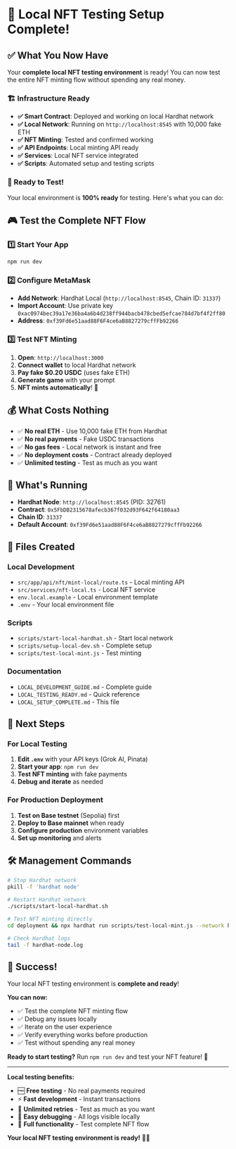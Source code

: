 # 🎉 Local NFT Testing Setup Complete!

## ✅ What You Now Have

Your **complete local NFT testing environment** is ready! You can now test the entire NFT minting flow without spending any real money.

### 🏗️ Infrastructure Ready

- **✅ Smart Contract**: Deployed and working on local Hardhat network
- **✅ Local Network**: Running on `http://localhost:8545` with 10,000 fake ETH
- **✅ NFT Minting**: Tested and confirmed working
- **✅ API Endpoints**: Local minting API ready
- **✅ Services**: Local NFT service integrated
- **✅ Scripts**: Automated setup and testing scripts

### 🚀 Ready to Test!

Your local environment is **100% ready** for testing. Here's what you can do:

## 🎮 Test the Complete NFT Flow

### 1️⃣ Start Your App
```bash
npm run dev
```

### 2️⃣ Configure MetaMask
- **Add Network**: Hardhat Local (`http://localhost:8545`, Chain ID: `31337`)
- **Import Account**: Use private key `0xac0974bec39a17e36ba4a6b4d238ff944bacb478cbed5efcae784d7bf4f2ff80`
- **Address**: `0xf39Fd6e51aad88F6F4ce6aB8827279cffFb92266`

### 3️⃣ Test NFT Minting
1. **Open**: `http://localhost:3000`
2. **Connect wallet** to local Hardhat network
3. **Pay fake $0.20 USDC** (uses fake ETH)
4. **Generate game** with your prompt
5. **NFT mints automatically**! 🎉

## 💰 What Costs Nothing

- ✅ **No real ETH** - Use 10,000 fake ETH from Hardhat
- ✅ **No real payments** - Fake USDC transactions
- ✅ **No gas fees** - Local network is instant and free
- ✅ **No deployment costs** - Contract already deployed
- ✅ **Unlimited testing** - Test as much as you want

## 🔧 What's Running

- **Hardhat Node**: `http://localhost:8545` (PID: 32761)
- **Contract**: `0x5FbDB2315678afecb367f032d93F642f64180aa3`
- **Chain ID**: `31337`
- **Default Account**: `0xf39Fd6e51aad88F6F4ce6aB8827279cffFb92266`

## 📁 Files Created

### Local Development
- `src/app/api/nft/mint-local/route.ts` - Local minting API
- `src/services/nft-local.ts` - Local NFT service
- `env.local.example` - Local environment template
- `.env` - Your local environment file

### Scripts
- `scripts/start-local-hardhat.sh` - Start local network
- `scripts/setup-local-dev.sh` - Complete setup
- `scripts/test-local-mint.js` - Test minting

### Documentation
- `LOCAL_DEVELOPMENT_GUIDE.md` - Complete guide
- `LOCAL_TESTING_READY.md` - Quick reference
- `LOCAL_SETUP_COMPLETE.md` - This file

## 🎯 Next Steps

### For Local Testing
1. **Edit `.env`** with your API keys (Grok AI, Pinata)
2. **Start your app**: `npm run dev`
3. **Test NFT minting** with fake payments
4. **Debug and iterate** as needed

### For Production Deployment
1. **Test on Base testnet** (Sepolia) first
2. **Deploy to Base mainnet** when ready
3. **Configure production** environment variables
4. **Set up monitoring** and alerts

## 🛠️ Management Commands

```bash
# Stop Hardhat network
pkill -f 'hardhat node'

# Restart Hardhat network
./scripts/start-local-hardhat.sh

# Test NFT minting directly
cd deployment && npx hardhat run scripts/test-local-mint.js --network hardhat

# Check Hardhat logs
tail -f hardhat-node.log
```

## 🎉 Success!

Your local NFT testing environment is **complete and ready**!

**You can now:**
- ✅ Test the complete NFT minting flow
- ✅ Debug any issues locally
- ✅ Iterate on the user experience
- ✅ Verify everything works before production
- ✅ Test without spending any real money

**Ready to start testing?** Run `npm run dev` and test your NFT feature! 🚀

---

**Local testing benefits:**
- 🆓 **Free testing** - No real payments required
- ⚡ **Fast development** - Instant transactions
- 🔄 **Unlimited retries** - Test as much as you want
- 🐛 **Easy debugging** - All logs visible locally
- 🎯 **Full functionality** - Test complete NFT flow

**Your local NFT testing environment is ready!** 🧪✨

